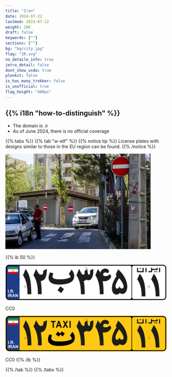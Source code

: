 ```yaml
---
title: "Iran"
date: 2024-07-22
lastmod: 2024-07-22
weight: 200
draft: false
keywords: [""]
sections: [""]
bg: "bg/city.jpg"
flag: "IR.svg"
no_detaile_info: true
jetro_detail: false
dont_show_usda: true
plonkit: false
is_has_many_trekker: false
is_unofficial: true
flag_height: "400px"
---
```


<div class="main-description country-description">
    <h2 class="section-title">{{% i18n "how-to-distinguish" %}}</h2>
    <ul class="rule-list">
        <li>The domain is <span class="quiz">.ir</span></li>
        <li>As of June 2024, there is no official coverage</li>
    </ul>
</div>

{{% tabs %}}
{{% tab "w-etf" %}}
{{% notice tip %}}
License plates with designs similar to those in the EU region can be found.
{{% /notice %}}

<div class="googlemap-if">
<img src="./road.jpg" width="90%">
</div>

{{% lb 50 %}}

![](Iran_private_vehicle_number_plate.svg)

CC0

![](Iran_taxi_number_plate.svg)

CC0
{{% /lb %}}

{{% /tab %}}
{{% /tabs %}}
